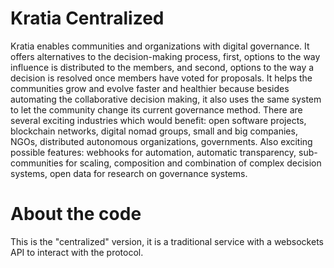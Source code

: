 # Kratia Centralized

Kratia enables communities and organizations with digital governance. It offers alternatives to the decision-making process, first, options to the way influence is distributed to the members, and second, options to the way a decision is resolved once members have voted for proposals. It helps the communities grow and evolve faster and healthier because besides automating the collaborative decision making, it also uses the same system to let the community change its current governance method.
There are several exciting industries which would benefit: open software projects, blockchain networks, digital nomad groups, small and big companies, NGOs, distributed autonomous organizations, governments. Also exciting possible features: webhooks for automation, automatic transparency, sub-communities for scaling, composition and combination of complex decision systems, open data for research on governance systems.

# About the code

This is the "centralized" version, it is a traditional service with a websockets API to interact with the protocol.
